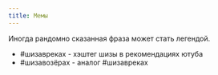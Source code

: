 ```yaml
---
title: Мемы
---
```

Иногда рандомно сказанная фраза может стать легендой.

- #шизавреках - хэштег шизы в рекомендациях ютуба
- #шизавозёрах - аналог #шизавреках 